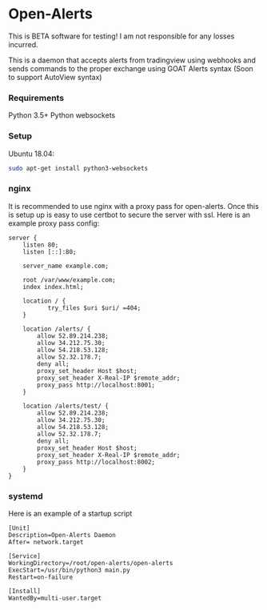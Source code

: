 # Open-Alerts

This is BETA software for testing! I am not responsible for any losses incurred.

This is a daemon that accepts alerts from tradingview using webhooks and sends commands to the proper exchange using GOAT Alerts syntax (Soon to support AutoView syntax)

### Requirements
Python 3.5+
Python websockets

### Setup
Ubuntu 18.04:
```sh
sudo apt-get install python3-websockets
```

### nginx
It is recommended to use nginx with a proxy pass for open-alerts. Once this is setup up is easy to use certbot to secure the server with ssl.
Here is an example proxy pass config:
```
server {
    listen 80;
    listen [::]:80;

    server_name example.com;

    root /var/www/example.com;
    index index.html;

    location / {
           try_files $uri $uri/ =404;
    }

    location /alerts/ {
        allow 52.89.214.238;
        allow 34.212.75.30;
        allow 54.218.53.128;
        allow 52.32.178.7;
        deny all;
        proxy_set_header Host $host;
        proxy_set_header X-Real-IP $remote_addr;
        proxy_pass http://localhost:8001;
    }

    location /alerts/test/ {
        allow 52.89.214.238;
        allow 34.212.75.30;
        allow 54.218.53.128;
        allow 52.32.178.7;
        deny all;
        proxy_set_header Host $host;
        proxy_set_header X-Real-IP $remote_addr;
        proxy_pass http://localhost:8002;
    }
}
```

### systemd
Here is an example of a startup script
```
[Unit]
Description=Open-Alerts Daemon
After= network.target

[Service]
WorkingDirectory=/root/open-alerts/open-alerts
ExecStart=/usr/bin/python3 main.py
Restart=on-failure

[Install]
WantedBy=multi-user.target
```
